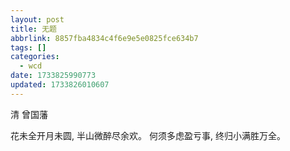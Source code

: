 ```yaml
---
layout: post
title: 无题
abbrlink: 8857fba4834c4f6e9e5e0825fce634b7
tags: []
categories:
  - wcd
date: 1733825990773
updated: 1733826010607
---
```


清 曾国藩

花未全开月未圆, 半山微醉尽余欢。
何须多虑盈亏事, 终归小满胜万全。
